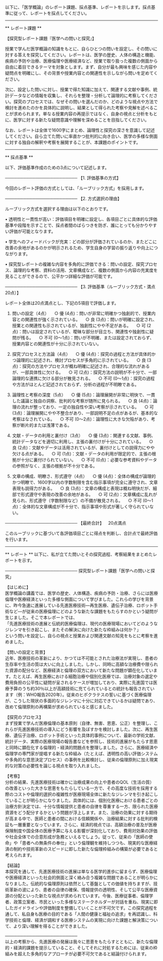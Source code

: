 以下に、「医学概論」のレポート課題、採点基準、レポートを示します。採点基準に従って、レポートを採点してください。

---------------------------------------
** レポート課題 **

【探究型レポート課題『医学への問いと探究』】

授業で学んだ医学概論の知識をもとに、自らひとつの問いを設定し、その問いに対する答えを探究してください。レポートは、医学の歴史、人体の構造と機能、疾病の予防や治療、医療倫理や医療経済など、授業で取り扱った複数の側面から自由に着目できるテーマを対象とします。まず、自分が最も興味を感じた内容や疑問点を明確にし、その背景や授業内容との関連性を示しながら問いを定めてください。

次に、設定した問いに対し、授業で得た知識に加えて、関連する文献や事例、統計データなどの情報を収集し、それらを整理・分析して論理的に考察してください。探究のプロセスでは、なぜその問いを選んだのか、どのような視点や方法で検討を進めたのかを具体的に説明し、結果として得られた考察や見解を述べることが求められます。単なる授業内容の再提示ではなく、自身の視点と分析をもとに、医学に対する新たな疑問意識や理解を深めることを目指してください。

なお、レポートは全体で1600字にまとめ、論理性と探究の深さを意識して記述してください。自ら立てた問いに率直かつ批判的に向き合い、医学の多様な側面に対する独自の解釈や考察を展開することが、本課題のポイントです。

---------------------------------------
** 採点基準 **

以下、評価基準作成のための3点について記述します。

────────────────────────
【1. 評価基準の方式】

今回のレポート評価の方式としては、「ルーブリック方式」を採用します。

────────────────────────
【2. 方式選択の理由】

ルーブリック方式を選択する理由は以下のとおりです。

• 透明性と一貫性が高い：評価項目を明確に設定し、各項目ごとに具体的な評価基準や段階を示すことで、採点者間のばらつきを防ぎ、誰にとっても分かりやすい評価が可能となります。

• 学生へのフィードバックが充実：どの部分が評価されているのか、またどこに改善の余地があるのかが明示されるため、学生自身の学習の振り返りや向上につながります。

• 探究型レポートの複雑な内容を多角的に評価できる：問いの設定、探究プロセス、論理的な考察、資料の活用、文章構成など、複数の側面から内容の充実度を見ることができるので、公平かつ詳細な評価が可能です。

────────────────────────
【3. 評価基準（ルーブリック方式・満点20点）】

レポート全体は20点満点とし、下記の5項目で評価します。

1. 問いの設定（4点）
 ○ 優 (4点)：問いが非常に明確かつ独創的で、授業内容との関連性が強く示されている。
 ○ 良 (3点)：問いが明確に設定され、授業との関連性も示されているが、独創性にやや不足がある。
 ○ 可 (2点)：問いは設定されているが、曖昧な部分が目立ち、関連性や独創性に疑問が残る。
 ○ 不可 (0～1点)：問いが不明確、または設定されておらず、授業内容との関連性が十分に示されていない。

2. 探究プロセスと方法論（4点）
 ○ 優 (4点)：探究の過程と方法が具体的かつ論理的に記述され、検討プロセスが多角的に示されている。
 ○ 良 (3点)：探究の方法やプロセスが概ね明確に記述され、合理的な流れがあるが、一部具体性に欠ける。
 ○ 可 (2点)：探究方法の説明が不十分で、一部論理的な連携に欠ける部分が散見される。
 ○ 不可 (0～1点)：探究の過程や方法がほとんど記述されておらず、分析の過程が不明瞭である。

3. 論理性と考察の深度（5点）
 ○ 優 (5点)：論理展開が非常に明快で、一貫した議論と独自の洞察、批判的な考察が随所に見られる。
 ○ 良 (4点)：論理の流れが整っており、一定の独自性や深い考察が示されている。
 ○ 可 (3点)：論理展開にやや不整合があり、一部説明不足の点があるが、基本的な考察はなされている。
 ○ 不可 (0～2点)：論理性に大きな欠陥があり、考察が断片的または浅薄である。

4. 文献・データの利用と裏付け（3点）
 ○ 優 (3点)：関連する文献、事例、統計データなどを適切に利用し、主張の裏付けが十分にされている。
 ○ 良 (2点)：文献やデータは活用されているが、裏付けとしての説得力にやや欠ける点がある。
 ○ 可 (1点)：文献・データの利用が限定的で、主張の根拠が十分に裏付けられていない。
 ○ 不可 (0点)：必要な参考資料やデータの参照がなく、主張の根拠が不十分である。

5. 文章の構成、明瞭さ、形式遵守（4点）
 ○ 優 (4点)：全体の構成が論理的かつ明瞭で、1600字以内の字数制限を含む指示事項が完全に遵守され、文章表現も説得力がある。
 ○ 良 (3点)：文章の構成と表現は概ね明快だが、細部で形式遵守や表現の改善の余地がある。
 ○ 可 (2点)：文章構成に乱れが見られ、形式遵守（字数制限など）の不備が散見される。
 ○ 不可 (0～1点)：全体的な文章構成が不十分で、指示事項や形式が著しく守られていない。

────────────────────────
【最終合計】 20点満点

このルーブリックに基づいて各評価項目ごとに得点を判断し、合計点で最終評価を行います。

---------------------------------------
** レポート **
以下に、私が立てた問いとその探究過程、考察結果をまとめたレポートを示す。

────────────────────────
探究型レポート課題「医学への問いと探究」

【はじめに】  
医学概論の講義では、医学の歴史、人体構造、疾病の予防・治療、さらには医療倫理や医療経済といった多様な側面について学びました。これらの学びを背景に、昨今急速に進展している先進医療技術―再生医療、遺伝子治療、ロボット手術など―が従来の医療倫理にどのような新たな課題をもたらすのかという疑問が生じました。そこで本レポートでは、  
「先進医療技術の進展と伝統的医療倫理は、現代の医療現場においてどのようなジレンマを引き起こし、またその解決に向けた新たな枠組みは何か？」  
という問いを設定し、自らの視点と授業および関連文献の知見をもとに考察を進めました。

【問いの設定と背景】  
近年、医療技術の革新により、かつては不可能とされた治療法が実現し、患者の生存率や生活の質は大いに向上しました。しかし、同時に高額な治療費や限られた資源の配分など、医療経済と倫理の双方において新たな問題が顕在化しています。たとえば、再生医療における細胞治療や個別化医療では、治療対象の選定や費用負担の公平性に疑問が呈されるケースが増加しており、実際に先進国では医療予算のうち約30％以上が高額技術に充てられているとの統計も報告されています（例：WHO報告2020年）。従来のヒポクラテスの誓いに基づく医療倫理が、こうした現状の多面的なジレンマに十分に対応できているかは疑問であり、改めて倫理原則の再構築が求められていると感じました。

【探究のプロセス】  
まず授業で学んだ医療倫理の基本原則（自律、無害、恩恵、公正）を整理し、これらが先進医療技術の導入にどう影響を及ぼすかを検討しました。次に、再生医療、遺伝子治療、ロボット手術といった具体的事例について、最新の学術文献、統計データ、実際の医療現場の報告書などを参照し、技術的進展がもたらす恩恵と同時に顕在化する倫理的・経済的問題点を整理しました。さらに、医療経済や倫理学の専門家が提唱する新たな枠組み（たとえば、透明性の高い評価システムや多角的な意思決定プロセス）の事例を比較検討し、従来の倫理原則に加え現実的な対策の必要性を論じる視点を取り入れました。

【考察】  
分析の結果、先進医療技術は確かに治療成果の向上や患者のQOL（生活の質）の改善といった大きな恩恵をもたらしている一方で、その高度な技術を採用する際のコストや倫理的選択の複雑性が医療現場全体に新たなジレンマを引き起こしていることが明らかになりました。具体的には、個別化医療における患者ごとの治療方針決定では、十分な情報提供と患者の自律を尊重する一方、限られた医療資源をどう配分するかという問題が浮上します。また、治療の効果に対する期待が高まる中で、医師と患者の間における信頼関係や、治療結果に対する批判的検証も一層重要となっています。さらに、経済的視点では、高額治療の普及が医療保険制度や国全体の医療予算に与える影響が深刻化しており、費用対効果の評価や社会全体での合意形成が急務といえるでしょう。従って、従来の「医師の使命」や「患者への無条件の奉仕」という倫理観を維持しつつも、現実的な医療経済の制約や技術革新のスピードに即した新たな倫理枠組みの構築が必要であると考えられます。

【結論】  
本探究を通して、先進医療技術の進展は単なる医学的進歩に留まらず、医療倫理や医療経済といった社会的側面と深く絡み合う複雑な問題であることが明らかになりました。伝統的な倫理原則は依然として基盤としての価値を持ちますが、技術革新の波により、患者の自律の確保、情報提供の透明性、そして公平な医療資源の分配といった新たな視点が求められています。今後、医療従事者、倫理学者、政策立案者、市民といった多様なステークホルダーが対話を重ね、現実に即したガイドラインや評価制度を整備していくことが不可欠です。この探究過程を通して、私自身も医療の目的である「人間の健康と福祉の追求」を再認識し、科学技術と倫理、経済が調和する医療システムの実現に向けた課題と解決策について、より深い理解を得ることができました。

────────────────────────  
以上の考察から、先進医療の発展は我々に恩恵をもたらすとともに、新たな倫理的・経済的課題を提示していること、そしてそれに対処するためには、従来の枠組みを超えた多角的なアプローチが必要不可欠であると結論付けられます。

